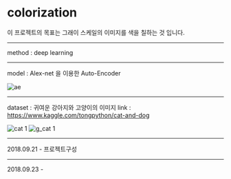 # colorization 
이 프로젝트의 목표는 그래이 스케일의 이미지를 색을 칠하는 것 입니다.
- - -
method : deep learning
- - -
model : Alex-net 을 이용한 Auto-Encoder

![ae](https://user-images.githubusercontent.com/18729104/45923771-f92f6f80-bf29-11e8-9142-7320ed0c8506.png)
- - -
dataset : 귀여운 강아지와 고양이의 이미지 link : https://www.kaggle.com/tongpython/cat-and-dog

![cat 1](https://user-images.githubusercontent.com/18729104/45923706-12cfb780-bf28-11e8-8642-139ba7b07038.jpg)
![g_cat 1](https://user-images.githubusercontent.com/18729104/45923723-88d41e80-bf28-11e8-8944-4450ebb0be21.jpg)
- - -
2018.09.21 - 프로젝트구성
***
2018.09.23 -